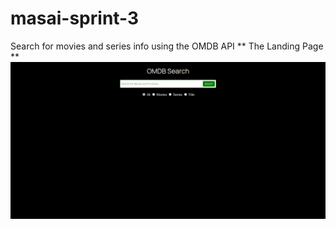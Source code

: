 # masai-sprint-3
Search for movies and series info using the OMDB API
** The Landing Page **
![](screenshots/landing_page.png)
